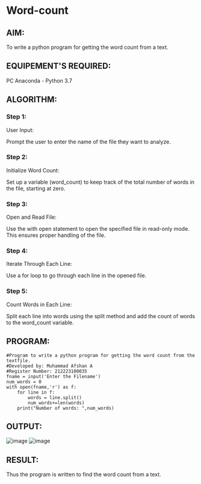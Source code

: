 # Word-count
## AIM:
To write a python program for getting the word count from a text.

## EQUIPEMENT'S REQUIRED:
PC Anaconda - Python 3.7

## ALGORITHM:
### Step 1:
User Input:

Prompt the user to enter the name of the file they want to analyze.

### Step 2:
Initialize Word Count:

Set up a variable (word_count) to keep track of the total number of words in the file, starting at zero.

### Step 3:
Open and Read File:

Use the with open statement to open the specified file in read-only mode. This ensures proper handling of the file.

### Step 4:
Iterate Through Each Line:

Use a for loop to go through each line in the opened file.

### Step 5:
Count Words in Each Line:

Split each line into words using the split method and add the count of words to the word_count variable.

## PROGRAM:
```
#Program to write a python program for getting the word count from the textfile.
#Developed by: Muhammad Afshan A
#Register Number: 212223100035
fname = input('Enter the Filename')
num_words = 0
with open(fname,'r') as f:
    for line in f:
        words = line.split()
        num_words+=len(words)
    print("Number of words: ",num_words)
```
## OUTPUT:
![image](https://github.com/JerowinGeo/Word-count/assets/147139744/92c28a74-9502-4b73-8f75-cf7782f45bff)
![image](https://github.com/JerowinGeo/Word-count/assets/147139744/6d5ff94a-2d92-4722-a799-792f4329a6d6)

## RESULT:
Thus the program is written to find the word count from a text.

